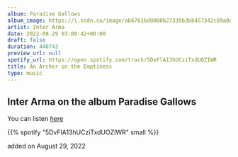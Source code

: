 ```yaml
---
album: Paradise Gallows
album_image: https://i.scdn.co/image/ab67616d0000b27339b3bb457342c89a0df697a6
artist: Inter Arma
date: 2022-08-29 03:09:42+00:00
draft: false
duration: 440743
preview_url: null
spotify_url: https://open.spotify.com/track/5DvFlA13hUCziTxdUOZIWR
title: An Archer in the Emptiness
type: music
---
```



## Inter Arma on the album Paradise Gallows

You can listen [here](https://open.spotify.com/track/5DvFlA13hUCziTxdUOZIWR)

{{% spotify "5DvFlA13hUCziTxdUOZIWR" small %}}

added on August 29, 2022